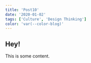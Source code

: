 ```yaml
---
title: 'Post10'
date: '2020-01-02'
tags: ['Culture', 'Design Thinking']
color: 'var(--color-blog)'
---
```


## Hey!

This is some content.